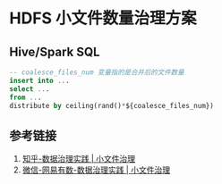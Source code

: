 # HDFS 小文件数量治理方案





## Hive/Spark SQL

```sql
-- coalesce_files_num 变量指的是合并后的文件数量
insert into ...
select ...
from ...
distribute by ceiling(rand()*${coalesce_files_num})
```

## 参考链接

1. [知乎-数据治理实践 | 小文件治理](https://zhuanlan.zhihu.com/p/626957276)
2. [微信-网易有数-数据治理实践 | 小文件治理](https://mp.weixin.qq.com/s/HDxAGhGIPvXF38wPiXZ7xg)